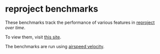 reproject benchmarks
===================

These benchmarks track the performance of various features in [reproject](http://reproject.readthedocs.org) *over time*.

To view them, visit [this site](http://astrofrog.github.io/reproject-benchmarks).

The benchmarks are run using [airspeed velocity](http://spacetelescope.github.io/asv>).
